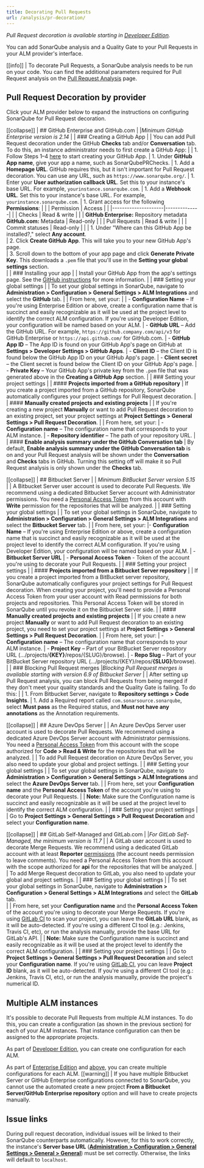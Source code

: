 ```yaml
---
title: Decorating Pull Requests
url: /analysis/pr-decoration/
---
```


_Pull Request decoration is available starting in [Developer Edition](https://redirect.sonarsource.com/editions/developer.html)._

You can add SonarQube analysis and a Quality Gate to your Pull Requests in your ALM provider's interface.

[[info]]
| To decorate Pull Requests, a SonarQube analysis needs to be run on your code. You can find the additional parameters required for Pull Request analysis on the [Pull Request Analysis](/analysis/pull-request/) page.

## Pull Request Decoration by provider

Click your ALM provider below to expand the instructions on configuring SonarQube for Pull Request decoration.

[[collapse]]
| ## GitHub Enterprise and GitHub.com
|
|*Minimum GitHub Enterprise version is 2.14*
|
| ### Creating a GitHub App
|
| You can add Pull Request decoration under the GitHub **Checks** tab and/or **Conversation** tab. To do this, an instance administrator needs to first create a GitHub App:
|
| 1. Follow Steps 1–4 [here](https://developer.github.com/apps/building-github-apps/creating-a-github-app/) to start creating your GitHub App.
| 1. Under **GitHub App name**, give your app a name, such as SonarQubePRChecks.
| 1. Add a **Homepage URL**. GitHub requires this, but it isn't important for Pull Request decoration. You can use any URL, such as `https://www.sonarqube.org/`.
| 1. Enter your **User authorization callback URL**. Set this to your instance's base URL. For example, `yourinstance.sonarqube.com`.
| 1. Add a **Webhook URL**. Set this to your instance's base URL. For example, `yourinstance.sonarqube.com`.
| 1. Grant access for the following **Permissions**:
|
|	| Permission          | Access       |
|	|---------------------|--------------|
|	| Checks              | Read & write |
|	| **GitHub Enterprise:** Repository metadata <br/> **GitHub.com:** Metadata | Read-only    |
|	| Pull Requests       | Read & write |
|	| Commit statuses     | Read-only    |
|
| 1. Under "Where can this GitHub App be installed?," select **Any account**.  
| 2. Click **Create GitHub App**. This will take you to your new GitHub App's page.  
| 3. Scroll down to the bottom of your app page and click **Generate Private Key**. This downloads a `.pem` file that you'll use in the **Setting your global settings** section.  
|
| ### Installing your app 
|
| Install your GitHub App from the app's settings page. See the [GitHub instructions](https://developer.github.com/apps/installing-github-apps/) for more information.
|
| ### Setting your global settings
|
| To set your global settings in SonarQube, navigate to **Administration > Configuration > General Settings > ALM Integrations** and select the **GitHub** tab.
|
| From here, set your:
|
| - **Configuration Name** – If you're using Enterprise Edition or above, create a configuration name that is succinct and easily recognizable as it will be used at the project level to identify the correct ALM configuration. If you're using Developer Edition, your configuration will be named based on your ALM.
| - **GitHub URL** – Add the GitHub URL. For example, `https://github.company.com/api/v3` for GitHub Enterprise or `https://api.github.com/` for GitHub.com.
| - **GitHub App ID** – The App ID is found on your GitHub App's page on GitHub at **Settings > Developer Settings > GitHub Apps**. 
| - **Client ID** – the Client ID is found below the GitHub App ID on your GitHub App's page.
| - **Client secret** – the Client secret is found below the Client ID on your GitHub App's page.
| - **Private Key** – Your GitHub App's private key from the `.pem` file that was generated above in the **Creating a GitHub App** section.
|
| ### Setting your project settings
|
| #### **Projects imported from a GitHub repository**
| If you create a project imported from a GitHub repository, SonarQube automatically configures your project settings for Pull Request decoration.
|
| #### **Manually created projects and existing projects**
| 
| If you're creating a new project **Manually** or want to add Pull Request decoration to an existing project, set your project settings at **Project Settings > General Settings > Pull Request Decoration**. 
|
| From here, set your: 
| - **Configuration name** – The configuration name that corresponds to your ALM instance. 
| - **Repository identifier** – The path of your repository URL.
|
| #### **Enable analysis summary under the GitHub Conversation tab**
| By default, **Enable analysis summary under the GitHub Conversation tab** is on and your Pull Request analysis will be shown under the **Conversation** and **Checks** tabs in GitHub. Turning this setting off will make it so Pull Request analysis is only shown under the **Checks** tab.

[[collapse]]
| ## Bitbucket Server
|
| *Minimum BitBucket Server version 5.15*
|
| A Bitbucket Server user account is used to decorate Pull Requests. We recommend using a dedicated Bitbucket Server account with Administrator permissions. You need a [Personal Access Token](https://confluence.atlassian.com/bitbucketserver0515/personal-access-tokens-961275199.html) from this account with **Write** permission for the repositories that will be analyzed.
|
| ### Setting your global settings
|
| To set your global settings in SonarQube, navigate to **Administration > Configuration > General Settings > ALM Integrations** and select the **Bitbucket Server** tab.
|
| From here, set your:
|- **Configuration Name** – If you're using Enterprise Edition or above, create a configuration name that is succinct and easily recognizable as it will be used at the project level to identify the correct ALM configuration. If you're using Developer Edition, your configuration will be named based on your ALM.
| - **Bitbucket Server URL** 
| - **Personal Access Token** - Token of the account you're using to decorate your Pull Requests.
|
| ### Setting your project settings
|
| #### **Projects imported from a Bitbucket Server repository**
|
| If you create a project imported from a BitBucket server repository, SonarQube automatically configures your project settings for Pull Request decoration. When creating your project, you'll need to provide a Personal Access Token from your user account with Read permissions for both projects and repositories. This Personal Access Token will be stored in SonarQube until you revoke it on the Bitbucket Server side.
|
| #### **Manually created projects and existing projects**
|
| If you create a new project **Manually** or want to add Pull Request decoration to an existing project, you need to set your project settings at **Project Settings > General Settings > Pull Request Decoration**. 
|
| From here, set your:
| - **Configuration name** – The configuration name that corresponds to your ALM instance.
| - **Project Key** – Part of your BitBucket Server repository URL (.../projects/**{KEY}**/repos/{SLUG}/browse).
| - **Repo Slug** – Part of your BitBucket Server repository URL (.../projects/{KEY}/repos/**{SLUG}**/browse).
|
| ### Blocking Pull Request merges
|*Blocking Pull Request merges is available starting with version 6.9 of Bitbucket Server*
|
| After setting up Pull Request analysis, you can block Pull Requests from being merged if they don't meet your quality standards and the Quality Gate is failing. To do this:
| 
| 1. From Bitbucket Server, navigate to **Repository settings > Code Insights**. 
| 1. Add a Required report called `com.sonarsource.sonarqube`, select **Must pass** as the Required status, and **Must not have any annotations** as the Annotation requirements.

[[collapse]]
| ## Azure DevOps Server
|
| An Azure DevOps Server user account is used to decorate Pull Requests. We recommend using a dedicated Azure DevOps Server account with Administrator permissions. You need a [Personal Access Token](https://docs.microsoft.com/en-us/azure/devops/organizations/accounts/use-personal-access-tokens-to-authenticate?view=tfs-2017&tabs=preview-page) from this account with the scope authorized for **Code > Read & Write** for the repositories that will be analyzed.
|
| To add Pull Request decoration on Azure DevOps Server, you also need to update your global and project settings. 
|
| ### Setting your global settings
|
| To set your global settings in SonarQube, navigate to **Administration > Configuration > General Settings > ALM Integrations** and select the **Azure DevOps Server** tab.
|
| From here, set your **Configuration name** and the **Personal Access Token** of the account you're using to decorate your Pull Requests.
|
| **Note:** Make sure the Configuration name is succinct and easily recognizable as it will be used at the project level to identify the correct ALM configuration.
|
| ### Setting your project settings
|
| Go to **Project Settings > General Settings > Pull Request Decoration** and select your **Configuration name**.

[[collapse]]
| ## GitLab Self-Managed and GitLab.com
|
|*For GitLab Self-Managed, the minimum version is 11.7*
|
| A GitLab user account is used to decorate Merge Requests. We recommend using a dedicated GitLab account with at least **Reporter** [permissions](https://docs.gitlab.com/ee/user/permissions.html) (the account needs permission to leave comments). You need a Personal Access Token from this account with the scope authorized for **api** for the repositories that will be analyzed.
|
| To add Merge Request decoration to GitLab, you also need to update your global and project settings.
|
| ### Setting your global settings
|
| To set your global settings in SonarQube, navigate to **Administration > Configuration > General Settings > ALM Integrations** and select the **GitLab** tab.  
|
| From here, set your **Configuration name** and the **Personal Access Token** of the account you're using to decorate your Merge Requests. If you're using [GitLab CI](/analysis/gitlab-cicd/) to scan your project, you can leave the **GitLab URL** blank, as it will be auto-detected. If you're using a different CI tool (e.g.: Jenkins, Travis CI, etc), or run the analysis manually, provide the base URL for GitLab's API.
|
| **Note:** Make sure the Configuration name is succinct and easily recognizable as it will be used at the project level to identify the correct ALM configuration.
|
| ### Setting your project settings
|
| Go to **Project Settings > General Settings > Pull Request Decoration** and select your **Configuration name**. If you're using [GitLab CI](/analysis/gitlab-cicd/), you can leave **Project ID** blank, as it will be auto-detected. If you're using a different CI tool (e.g.: Jenkins, Travis CI, etc), or run the analysis manually, provide the project's numerical ID.

## Multiple ALM instances

It's possible to decorate Pull Requests from multiple ALM instances. To do this, you can create a configuration (as shown in the previous section) for each of your ALM instances. That instance configuration can then be assigned to the appropriate projects.

As part of [Developer Edition](https://redirect.sonarsource.com/editions/developer.html), you can create one configuration for each ALM. 

As part of [Enterprise Edition](https://redirect.sonarsource.com/editions/enterprise.html) and [above](https://www.sonarsource.com/plans-and-pricing/), you can create multiple configurations for each ALM.
[[warning]]
| If you have multiple Bitbucket Server or GitHub Enterprise configurations connected to SonarQube, you cannot use the automated create a new project **From a Bitbucket Server/GitHub Enterprise repository** option and will have to create projects manually.

## Issue links
During pull request decoration, individual issues will be linked to their SonarQube counterparts automatically. However, for this to work correctly, the instance's **Server base URL** (**[Administration > Configuration > General Settings > General > General](/#sonarqube-admin#/admin/settings/)**) must be set correctly. Otherwise, the links will default to `localhost`.
